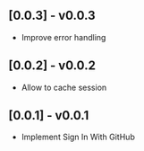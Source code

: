 ## [0.0.3] - v0.0.3

* Improve error handling

## [0.0.2] - v0.0.2

* Allow to cache session

## [0.0.1] - v0.0.1

* Implement Sign In With GitHub
